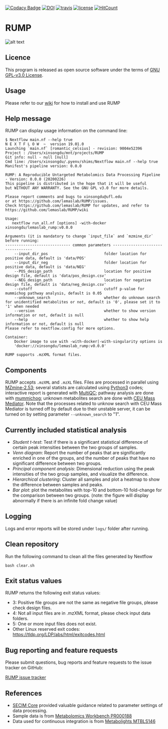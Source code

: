 [![Codacy Badge](https://api.codacy.com/project/badge/Grade/0b6bdc545b50439596d40f3917ef3aa6)](https://app.codacy.com/gh/lemaslab/RUMP?utm_source=github.com&utm_medium=referral&utm_content=lemaslab/RUMP&utm_campaign=Badge_Grade_Dashboard)
[![DOI](https://zenodo.org/badge/DOI/10.5281/zenodo.3884275.svg)](https://doi.org/10.5281/zenodo.3884275)
[![travis](https://travis-ci.com/lemaslab/RUMP.svg?branch=master)](https://travis-ci.com/lemaslab/RUMP)
[![license](http://img.shields.io/badge/license-GNU-blue.svg)](https://github.com/lemaslab/RUMP/blob/master/LICENSE)
[![HitCount](http://hits.dwyl.com/lemaslab/RUMP.svg)](http://hits.dwyl.com/lemaslab/RUMP)

# RUMP

![alt text](https://github.com/lemaslab/RUMP/blob/master/figs/Metabolomics_Pipeline_V4.png)


## Licence

This program is released as open source software under the terms of [GNU GPL-v3.0 License](https://github.com/GalaxyDream/RUMP/blob/master/LICENSE).

## Usage
Please refer to our [wiki](https://github.com/lemaslab/RUMP/wiki) for how to install and use RUMP

## Help message

RUMP can display usage information on the command line:
```
$ Nextflow main.nf --help true
N E X T F L O W  ~  version 19.01.0
Launching `main.nf` [romantic_celsius] - revision: 9004e52396
Project : /Users/xinsongdu/mnt/projects/RUMP
Git info: null - null [null]
Cmd line: /Users/xinsongdu/.pyenv/shims/Nextflow main.nf --help true
Manifest's pipeline version: 0.0.0

RUMP: A Reproducible Untargeted Metabolomics Data Processing Pipeline - Version: 0.0.0 (20200226)
This pipeline is distributed in the hope that it will be useful
but WITHOUT ANY WARRANTY. See the GNU GPL v3.0 for more details.

Please report comments and bugs to xinsongdu@ufl.edu
or at https://github.com/lemaslab/RUMP/issues.
Check https://github.com/lemaslab/RUMP for updates, and refer to
https://github.com/lemaslab/RUMP/wiki

Usage:
   nextflow run_all.nf [options] -with-docker xinsongdu/lemaslab_rump:v0.0.0

Arguments (it is mandatory to change `input_file` and `mzmine_dir` before running:
----------------------------- common parameters ----------------------------------
    --input_dir_pos                         folder location for positive data, default is 'data/POS'
    --input_dir_neg                         folder location for positive data, default is 'data/NEG'
    --POS_design_path                       location for positive design file, default is 'data/pos_design.csv'
    --NEG_design_path                       location for negative design file, default is 'data/neg_design.csv'
    --cutoff                                cutoff p-value for mummichog pathway analysis, default is 0.05
    --unknown_search                        whether do unknown search for unidentified metabolites or not, default is '0', please set it to '1' when needed
    --version                               whether to show version information or not, default is null
    --help                                  whether to show help information or not, default is null
Please refer to nextflow.config for more options.

Container:
    Docker image to use with -with-docker|-with-singularity options is
    'docker://xinsongdu/lemaslab_rump:v0.0.0'

RUMP supports .mzXML format files.
```

## Components

RUMP accepts `.mzXML` and `.mzXL` files. Files are processed in parallel using [MZmine-2.53](http://mzmine.github.io/); several statists are calculated using [Python3](https://www.python.org/download/releases/3.0/) codes; interactive report is generated with [MultiQC](https://multiqc.info/); pathway analysis are done with [mummichog](http://mummichog.org/); unknown metabolites search are done with [CEU Mass Mediator](https://github.com/lzyacht/cmmr). Note that the processes related to unknow search with CEU Mass Mediator is turned off by default due to their unstable server, it can be turned on by setting parameter `--unknown_search` to "1".

## Currently included statistical analysis

-   *Student t-test*: Test if there is a significant statistical difference of certain peak intensities between the two groups of samples.
-   *Venn diagram*: Report the number of peaks that are significantly enriched in one of the groups, and the number of peaks that have no significant difference between two groups.
-   *Principal component analysis*: Dimensional reduction using the peak intensities of the two group samples, and visualize the difference.
-   *Hierarchical clustering*: Cluster all samples and plot a heatmap to show the difference between samples and peaks.
-   *Bar plot*: plot the metabolites with top-10 and bottom-10 fold-change for the comparison between two groups. (note: the figure will display abnormally if there is an infinite fold change value)

## Logging

Logs and error reports will be stored under `logs/` folder after running.

## Clean repository

Run the following command to clean all the files generated by Nextflow
```
bash clear.sh
```

## Exit status values

RUMP returns the following exit status values:
-   3: Positive file groups are not the same as negative file groups, please check design files.
-   4: Not all input files are in .mzXML format, please check input data folders.
-   5: One or more input files does not exist.
-   Other Linux reserved exit codes: https://tldp.org/LDP/abs/html/exitcodes.html

## Bug reporting and feature requests

Please submit questions, bug reports and feature requests to the issue tracker on GitHub:

[RUMP issue tracker](https://github.com/lemaslab/RUMP/issues)

## References
-   [SECIM Core](http://secim.ufl.edu/) provided valuable guidance related to parameter settings of data processing.
-   Sample data is from [Metabolomics Workbench PR000188](https://www.metabolomicsworkbench.org/data/DRCCMetadata.php?Mode=Project&ProjectID=PR000188)
-   Data used for continuous integration is from [Metabolights MTBLS146](https://www.ebi.ac.uk/metabolights/MTBLS146/descriptors)